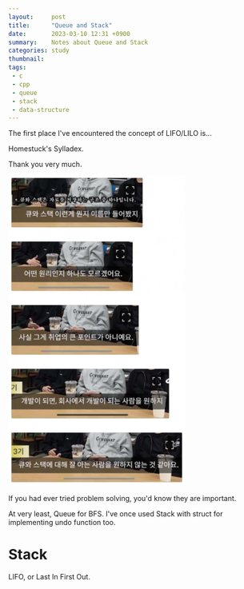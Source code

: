 ```yaml
---
layout:     post
title:      "Queue and Stack"
date:       2023-03-10 12:31 +0900
summary:    Notes about Queue and Stack
categories: study
thumbnail: 
tags:
 - c
 - cpp
 - queue
 - stack
 - data-structure
---
```


The first place I've encountered the concept of LIFO/LILO is...

Homestuck's Sylladex.

Thank you very much.

![Dumb](/images/0310-FqrzNipaQAE1f7-.png)

If you had ever tried problem solving, you'd know they are important.

At very least, Queue for BFS.
I've once used Stack with struct for implementing undo function too.


# Stack

LIFO, or Last In First Out.


